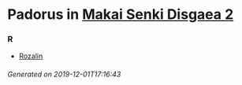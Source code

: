 # Padorus in [Makai Senki Disgaea 2](https://myanimelist.net/manga/694/Makai_Senki_Disgaea_2)

### R
* [Rozalin](https://github.com/shadow578/Project-Padoru/blob/master/table-of-contents/characters/Rozalin.md)

###### Generated on 2019-12-01T17:16:43
